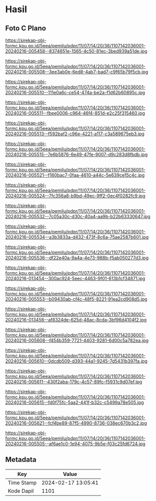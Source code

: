 # Hasil

## Foto C Plano

https://sirekap-obj-formc.kpu.go.id/5eea/pemilu/pdpr/11/07/14/20/36/1107142036001-20240216-005458--8374651e-1565-4c50-81ec-3bed939a51de.jpg

https://sirekap-obj-formc.kpu.go.id/5eea/pemilu/pdpr/11/07/14/20/36/1107142036001-20240216-005508--3ee3ab0e-6ed8-4ab7-bad7-c9f65b79f5cb.jpg

https://sirekap-obj-formc.kpu.go.id/5eea/pemilu/pdpr/11/07/14/20/36/1107142036001-20240216-005510--111e0a6c-ce54-474a-be2a-f1d62b60895c.jpg

https://sirekap-obj-formc.kpu.go.id/5eea/pemilu/pdpr/11/07/14/20/36/1107142036001-20240216-005511--fbee0006-c964-46f4-851d-e2c25f315460.jpg

https://sirekap-obj-formc.kpu.go.id/5eea/pemilu/pdpr/11/07/14/20/36/1107142036001-20240216-005513--f592baf2-c96e-4221-a117-c3a589675eb3.jpg

https://sirekap-obj-formc.kpu.go.id/5eea/pemilu/pdpr/11/07/14/20/36/1107142036001-20240216-005515--7e6b5876-6e49-47fe-9007-d9c283d8fbdb.jpg

https://sirekap-obj-formc.kpu.go.id/5eea/pemilu/pdpr/11/07/14/20/36/1107142036001-20240216-005521--f160bac7-0faa-4610-a44c-5e639ce15c4c.jpg

https://sirekap-obj-formc.kpu.go.id/5eea/pemilu/pdpr/11/07/14/20/36/1107142036001-20240216-005524--7fc356a8-b9bd-49ec-9ff2-0ec4f0282fc9.jpg

https://sirekap-obj-formc.kpu.go.id/5eea/pemilu/pdpr/11/07/14/20/36/1107142036001-20240216-005532--7c05a30c-d30c-40a4-aa9b-b22b63330647.jpg

https://sirekap-obj-formc.kpu.go.id/5eea/pemilu/pdpr/11/07/14/20/36/1107142036001-20240216-005534--a3b3833a-d432-473f-8c6a-75ae2587b601.jpg

https://sirekap-obj-formc.kpu.go.id/5eea/pemilu/pdpr/11/07/14/20/36/1107142036001-20240216-005536--df22e40a-9a4a-4e73-988b-f5ab050277d3.jpg

https://sirekap-obj-formc.kpu.go.id/5eea/pemilu/pdpr/11/07/14/20/36/1107142036001-20240216-013454--300ac924-5eec-4463-9f01-613b1cf34871.jpg

https://sirekap-obj-formc.kpu.go.id/5eea/pemilu/pdpr/11/07/14/20/36/1107142036001-20240216-005553--b09430ab-cf4c-48f5-8221-91ea2cd908d5.jpg

https://sirekap-obj-formc.kpu.go.id/5eea/pemilu/pdpr/11/07/14/20/36/1107142036001-20240216-013456--af8324de-625d-48ac-8cda-3bf96d4104f2.jpg

https://sirekap-obj-formc.kpu.go.id/5eea/pemilu/pdpr/11/07/14/20/36/1107142036001-20240216-005608--f454b359-7721-4403-9281-6d00c5a782ea.jpg

https://sirekap-obj-formc.kpu.go.id/5eea/pemilu/pdpr/11/07/14/20/36/1107142036001-20240216-005610--0dcdb509-d393-44a1-9245-7d5431b397fa.jpg

https://sirekap-obj-formc.kpu.go.id/5eea/pemilu/pdpr/11/07/14/20/36/1107142036001-20240216-005611--430f2aba-179c-4c57-89fc-f5931c9d07ef.jpg

https://sirekap-obj-formc.kpu.go.id/5eea/pemilu/pdpr/11/07/14/20/36/1107142036001-20240216-005615--fd0f75fc-5aa2-441f-b32c-c5499a78e505.jpg

https://sirekap-obj-formc.kpu.go.id/5eea/pemilu/pdpr/11/07/14/20/36/1107142036001-20240216-005621--fcf4be89-87f5-4990-8736-038ec670b3c2.jpg

https://sirekap-obj-formc.kpu.go.id/5eea/pemilu/pdpr/11/07/14/20/36/1107142036001-20240216-005505--af6ae1c0-1e94-4075-9b5e-f03c25fd6724.jpg


## Metadata

| Key        | Value               |
| ---------- | ------------------- |
| Time Stamp | 2024-02-17 13:05:41 |
| Kode Dapil | 1101                |



